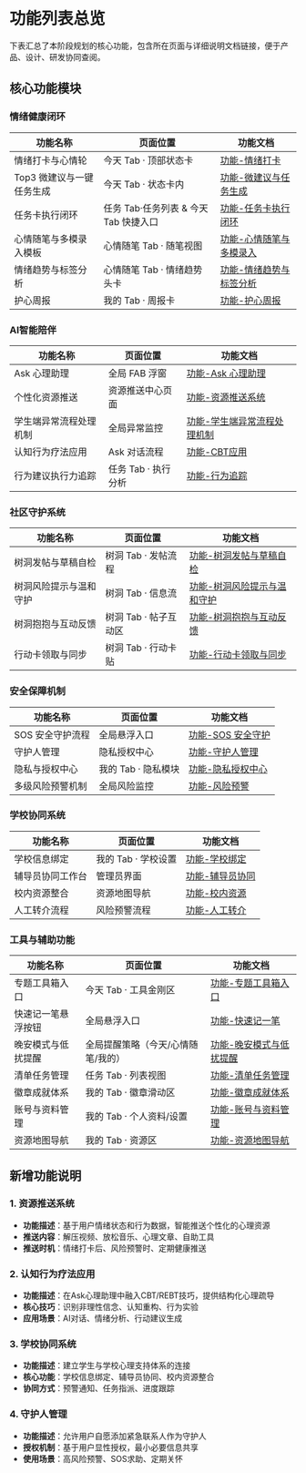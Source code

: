 ﻿# 功能列表总览

下表汇总了本阶段规划的核心功能，包含所在页面与详细说明文档链接，便于产品、设计、研发协同查阅。

## 核心功能模块

### 情绪健康闭环
| 功能名称 | 页面位置 | 功能文档 |
| --- | --- | --- |
| 情绪打卡与心情轮 | 今天 Tab · 顶部状态卡 | [功能-情绪打卡](功能文档/功能-情绪打卡.md) |
| Top3 微建议与一键任务生成 | 今天 Tab · 状态卡内 | [功能-微建议与任务生成](功能文档/功能-微建议与任务生成.md) |
| 任务卡执行闭环 | 任务 Tab·任务列表 & 今天 Tab 快捷入口 | [功能-任务卡执行闭环](功能文档/功能-任务卡执行闭环.md) |
| 心情随笔与多模录入模板 | 心情随笔 Tab · 随笔视图 | [功能-心情随笔与多模录入](功能文档/功能-心情随笔与多模录入.md) |
| 情绪趋势与标签分析 | 心情随笔 Tab · 情绪趋势头卡 | [功能-情绪趋势与标签分析](功能文档/功能-情绪趋势与标签分析.md) |
| 护心周报 | 我的 Tab · 周报卡 | [功能-护心周报](功能文档/功能-护心周报.md) |

### AI智能陪伴
| 功能名称 | 页面位置 | 功能文档 |
| --- | --- | --- |
| Ask 心理助理 | 全局 FAB 浮窗 | [功能-Ask 心理助理](功能文档/功能-Ask心理助理.md) |
| 个性化资源推送 | 资源推送中心页面 | [功能-资源推送系统](功能文档/功能-资源推送系统.md) |
| 学生端异常流程处理机制 | 全局异常监控 | [功能-学生端异常流程处理机制](功能文档/功能-学生端异常流程处理机制.md) |
| 认知行为疗法应用 | Ask 对话流程 | [功能-CBT应用](功能文档/功能-CBT应用.md) |
| 行为建议执行力追踪 | 任务 Tab · 执行分析 | [功能-行为追踪](功能文档/功能-行为追踪.md) |

### 社区守护系统
| 功能名称 | 页面位置 | 功能文档 |
| --- | --- | --- |
| 树洞发帖与草稿自检 | 树洞 Tab · 发帖流程 | [功能-树洞发帖与草稿自检](功能文档/功能-树洞发帖与草稿自检.md) |
| 树洞风险提示与温和守护 | 树洞 Tab · 信息流 | [功能-树洞风险提示与温和守护](功能文档/功能-树洞风险提示与温和守护.md) |
| 树洞抱抱与互动反馈 | 树洞 Tab · 帖子互动区 | [功能-树洞抱抱与互动反馈](功能文档/功能-树洞抱抱与互动反馈.md) |
| 行动卡领取与同步 | 树洞 Tab · 行动卡贴 | [功能-行动卡领取与同步](功能文档/功能-行动卡领取与同步.md) |

### 安全保障机制
| 功能名称 | 页面位置 | 功能文档 |
| --- | --- | --- |
| SOS 安全守护流程 | 全局悬浮入口 | [功能-SOS 安全守护](功能文档/功能-SOS安全守护.md) |
| 守护人管理 | 隐私授权中心 | [功能-守护人管理](功能文档/功能-守护人管理.md) |
| 隐私与授权中心 | 我的 Tab · 隐私模块 | [功能-隐私授权中心](功能文档/功能-隐私授权中心.md) |
| 多级风险预警机制 | 全局风险监控 | [功能-风险预警](功能文档/功能-风险预警.md) |

### 学校协同系统
| 功能名称 | 页面位置 | 功能文档 |
| --- | --- | --- |
| 学校信息绑定 | 我的 Tab · 学校设置 | [功能-学校绑定](功能文档/功能-学校绑定.md) |
| 辅导员协同工作台 | 管理员界面 | [功能-辅导员协同](功能文档/功能-辅导员协同.md) |
| 校内资源整合 | 资源地图导航 | [功能-校内资源](功能文档/功能-校内资源.md) |
| 人工转介流程 | 风险预警流程 | [功能-人工转介](功能文档/功能-人工转介.md) |

### 工具与辅助功能
| 功能名称 | 页面位置 | 功能文档 |
| --- | --- | --- |
| 专题工具箱入口 | 今天 Tab · 工具金刚区 | [功能-专题工具箱入口](功能文档/功能-专题工具箱入口.md) |
| 快速记一笔悬浮按钮 | 全局悬浮入口 | [功能-快速记一笔](功能文档/功能-快速记一笔.md) |
| 晚安模式与低扰提醒 | 全局提醒策略（今天/心情随笔/我的） | [功能-晚安模式与低扰提醒](功能文档/功能-晚安模式与低扰提醒.md) |
| 清单任务管理 | 任务 Tab · 列表视图 | [功能-清单任务管理](功能文档/功能-清单任务管理.md) |
| 徽章成就体系 | 我的 Tab · 徽章滑动区 | [功能-徽章成就体系](功能文档/功能-徽章成就体系.md) |
| 账号与资料管理 | 我的 Tab · 个人资料/设置 | [功能-账号与资料管理](功能文档/功能-账号与资料管理.md) |
| 资源地图导航 | 我的 Tab · 资源区 | [功能-资源地图导航](功能文档/功能-资源地图导航.md) |

## 新增功能说明

### 1. 资源推送系统
- **功能描述**：基于用户情绪状态和行为数据，智能推送个性化的心理资源
- **推送内容**：解压视频、放松音乐、心理文章、自助工具
- **推送时机**：情绪打卡后、风险预警时、定期健康推送

### 2. 认知行为疗法应用
- **功能描述**：在Ask心理助理中融入CBT/REBT技巧，提供结构化心理疏导
- **核心技巧**：识别非理性信念、认知重构、行为实验
- **应用场景**：AI对话、情绪分析、行动建议生成

### 3. 学校协同系统
- **功能描述**：建立学生与学校心理支持体系的连接
- **核心功能**：学校信息绑定、辅导员协同、校内资源整合
- **协同方式**：预警通知、任务指派、进度跟踪

### 4. 守护人管理
- **功能描述**：允许用户自愿添加紧急联系人作为守护人
- **授权机制**：基于用户显性授权，最小必要信息共享
- **使用场景**：高风险预警、SOS求助、定期关怀


